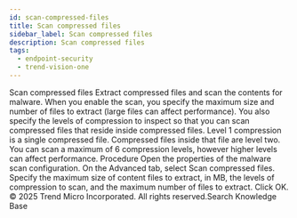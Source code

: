 ```yaml
---
id: scan-compressed-files
title: Scan compressed files
sidebar_label: Scan compressed files
description: Scan compressed files
tags:
  - endpoint-security
  - trend-vision-one
---
```


 Scan compressed files Extract compressed files and scan the contents for malware. When you enable the scan, you specify the maximum size and number of files to extract (large files can affect performance). You also specify the levels of compression to inspect so that you can scan compressed files that reside inside compressed files. Level 1 compression is a single compressed file. Compressed files inside that file are level two. You can scan a maximum of 6 compression levels, however higher levels can affect performance. Procedure Open the properties of the malware scan configuration. On the Advanced tab, select Scan compressed files. Specify the maximum size of content files to extract, in MB, the levels of compression to scan, and the maximum number of files to extract. Click OK. © 2025 Trend Micro Incorporated. All rights reserved.Search Knowledge Base